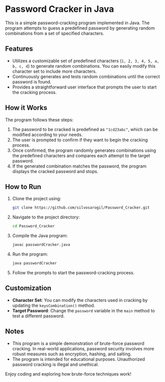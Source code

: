 # Password Cracker in Java

This is a simple password-cracking program implemented in Java. The program attempts to guess a predefined password by generating random combinations from a set of specified characters.

## Features
- Utilizes a customizable set of predefined characters (`1, 2, 3, 4, 5, a, b, c, d`) to generate random combinations. You can easily modify this character set to include more characters.
- Continuously generates and tests random combinations until the correct password is found.
- Provides a straightforward user interface that prompts the user to start the cracking process.

## How it Works
The program follows these steps:
1. The password to be cracked is predefined as `"1cd23abc"`, which can be modified according to your needs.
2. The user is prompted to confirm if they want to begin the cracking process.
3. Once confirmed, the program randomly generates combinations using the predefined characters and compares each attempt to the target password.
4. If the generated combination matches the password, the program displays the cracked password and stops.

## How to Run
1. Clone the project using:
    ```bash
    git clone https://github.com/silvosarogil/Password_Cracker.git
    ```
2. Navigate to the project directory:
    ```bash
    cd Password_Cracker
    ```
3. Compile the Java program:
    ```bash
    javac passwordCracker.java
    ```
4. Run the program:
    ```bash
    java passwordCracker
    ```
5. Follow the prompts to start the password-cracking process.

## Customization
- **Character Set**: You can modify the characters used in cracking by updating the `keysCombination()` method.
- **Target Password**: Change the `password` variable in the `main` method to test a different password.

## Notes
- This program is a simple demonstration of brute-force password cracking. In real-world applications, password security involves more robust measures such as encryption, hashing, and salting.
- The program is intended for educational purposes. Unauthorized password cracking is illegal and unethical.

Enjoy coding and exploring how brute-force techniques work!
